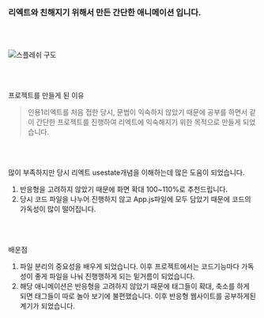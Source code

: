 ### 리엑트와 친해지기 위해서 만든 간단한 애니메이션 입니다.
<br>
<br>

![스플레쉬 구도](https://github.com/YOON-CC/SPLASH_VIEW/assets/87313979/ff41d055-72cc-448a-911d-3057bf23d65e)

<br>
<br>

프로젝트를 만들게 된 이유
> 인용1리엑트를 처음 접한 당시, 문법이 익숙하지 않았기 때문에 공부를 하면서 같이 간단한 프로젝트를 진행하여 리엑트에 익숙해지기 위한 목적으로 만들게 되었습니다.

<br>
<br>


많이 부족하지만 당시 리엑트 usestate개념을 이해하는데 많은 도움이 되었습니다.
1. 반응형을 고려하지 않았기 때문에 화면 확대 100~110%로 추천드립니다.
2. 당시 코드 파일을 나누어 진행하지 않고 App.js파일에 모두 담았기 때문에 코드의 가독성이 많이 떨어집니다. 

<br>
<br>

배운점
1. 파일 분리의 중요성을 배우게 되었습니다. 이후 프로젝트에서는 코드기능마다 가독성이 좋게 파일을 나눠 진행행하게 되는 밑거름이 되었습니다.
2. 해당 애니메이션은 반응형을 고려하지 않았기 때문에 태그들이 확대, 축소를 하게 되면 태그들이 따로 놀아 보기에 불편했습니다. 이후 반응형 웹사이트를 공부하게된 계기가 되었습니다.

